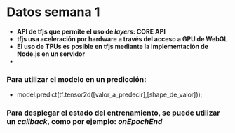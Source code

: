 # Datos semana 1

- **API de tfjs que permite el uso de *layers*: CORE API**
- **tfjs usa aceleración por hardware a través del acceso a GPU de WebGL**
- **El uso de TPUs es posible en tfjs mediante la implementación de Node.js en un servidor**
- 

### Para utilizar el modelo en un predicción:
- model.predict(tf.tensor2d([valor_a_predecir],[shape_de_valor]));

### Para desplegar el estado del entrenamiento, se puede utilizar un *callback*, como por ejemplo: *onEpochEnd*


